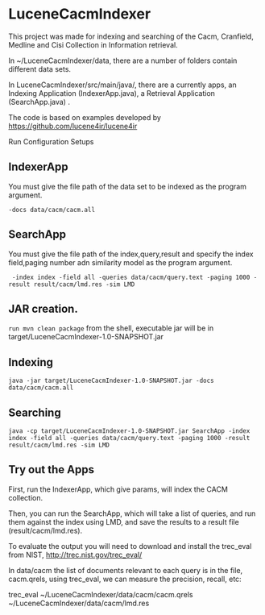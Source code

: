 # LuceneCacmIndexer
This project was made for indexing and searching of the Cacm, Cranfield, Medline and Cisi Collection in Information retrieval.

In ~/LuceneCacmIndexer/data, there are a number of folders contain different data sets.

In LuceneCacmIndexer/src/main/java/, there are a currently apps, an Indexing Application (IndexerApp.java), a Retrieval Application (SearchApp.java) .

The code is based on examples developed by https://github.com/lucene4ir/lucene4ir

Run Configuration Setups

## IndexerApp

You must give the file path of the data set to be indexed as the program argument.




    -docs data/cacm/cacm.all



## SearchApp

You must give the file path of the index,query,result and specify the index field,paging number adn similarity model as the program argument.



     -index index -field all -queries data/cacm/query.text -paging 1000 -result result/cacm/lmd.res -sim LMD



## JAR creation.
`run mvn clean package` from the shell, executable jar will be in target/LuceneCacmIndexer-1.0-SNAPSHOT.jar

## Indexing

```shell
java -jar target/LuceneCacmIndexer-1.0-SNAPSHOT.jar -docs data/cacm/cacm.all
```

## Searching

```shell
java -cp target/LuceneCacmIndexer-1.0-SNAPSHOT.jar SearchApp -index index -field all -queries data/cacm/query.text -paging 1000 -result result/cacm/lmd.res -sim LMD
```


## Try out the Apps

First, run the IndexerApp, which give params, will index the CACM collection. 

Then, you can run the SearchApp, which will take a list of queries, and run them against the index using LMD, and save the results to a result file (result/cacm/lmd.res).

To evaluate the output you will need to download and install the trec_eval from NIST, http://trec.nist.gov/trec_eval/

In data/cacm the list of documents relevant to each query is in the file, cacm.qrels, using trec_eval, we can measure the precision, recall, etc:

trec_eval ~/LuceneCacmIndexer/data/cacm/cacm.qrels ~/LuceneCacmIndexer/data/cacm/lmd.res